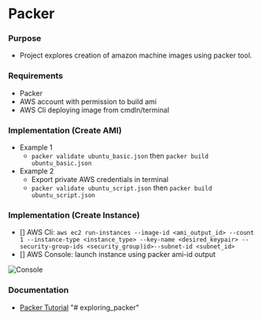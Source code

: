 # Packer

### Purpose
- Project explores creation of amazon machine images using packer tool.

### Requirements
- Packer
- AWS account with permission to build ami 
- AWS Cli deploying image from cmdln/terminal

### Implementation (Create AMI)
+ Example 1
    - `packer validate ubuntu_basic.json` then `packer build ubuntu_basic.json`
+ Example 2
    - Export private AWS credentials in terminal
    - `packer validate ubuntu_script.json` then `packer build ubuntu_script.json`

### Implementation (Create Instance)
- [] AWS Cli: `aws ec2 run-instances --image-id <ami_output_id> --count 1 --instance-type <instance_type> --key-name <desired_keypair> --security-group-ids <security_group)id>--subnet-id <subnet_id>`
- [] AWS Console: launch instance using packer ami-id output

![Console](.img/ec2_launch_screen.jpeg)

### Documentation
- [Packer Tutorial](https://learn.hashicorp.com/tutorials/packer/getting-started-build-image)
"# exploring_packer" 
